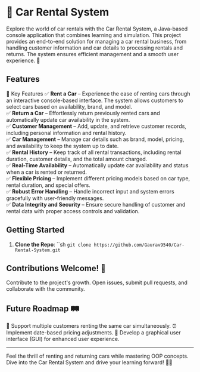 # 🚗 Car Rental System

Explore the world of car rentals with the Car Rental System, a Java-based console application that combines learning and simulation. This project provides an end-to-end solution for managing a car rental business, from handling customer information and car details to processing rentals and returns. The system ensures efficient management and a smooth user experience. 🌟

## Features

🚀 Key Features
✅ **Rent a Car** – Experience the ease of renting cars through an interactive console-based interface. The system allows customers to select cars based on availability, brand, and model. <br>
✅ **Return a Car** – Effortlessly return previously rented cars and automatically update car availability in the system. <br>
✅ **Customer Management** – Add, update, and retrieve customer records, including personal information and rental history. <br>
✅ **Car Management** – Manage car details such as brand, model, pricing, and availability to keep the system up to date. <br>
✅ **Rental History** – Keep track of all rental transactions, including rental duration, customer details, and the total amount charged. <br>
✅ **Real-Time Availability** – Automatically update car availability and status when a car is rented or returned. <br>
✅ **Flexible Pricing** – Implement different pricing models based on car type, rental duration, and special offers. <br>
✅ **Robust Error Handling** – Handle incorrect input and system errors gracefully with user-friendly messages. <br>
✅ **Data Integrity and Security** – Ensure secure handling of customer and rental data with proper access controls and validation. <br>

## Getting Started

1. **Clone the Repo**:
   ``sh
   `git clone https://github.com/Gaurav9540/Car-Rental-System.git`

## Contributions Welcome! 🎉

Contribute to the project's growth. Open issues, submit pull requests, and collaborate with the community.

## Future Roadmap 🛤️

🤝 Support multiple customers renting the same car simultaneously.
⏰ Implement date-based pricing adjustments.
🎨 Develop a graphical user interface (GUI) for enhanced user experience.

---

Feel the thrill of renting and returning cars while mastering OOP concepts. Dive into the Car Rental System and drive your learning forward! 🚗💨
